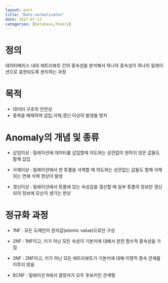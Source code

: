 ```yaml
---
layout: post
title: "Data normalizaton"
date: 2017-07-13
categories: [Database,Theory]
---
```

# 정의
데이터베이스 내의 애트리뷰트 간의 종속성을 분석해서 하나의 종속성이 하나의 릴레이션으로 표현되도록 분리하는 과정 

# 목적
- 데이터 구조의 안전성
- 중복을 배제하여 삽입,삭제,갱신 이상의 발생을 방지

# Anomaly의 개념 및 종류
- 삽입이상 : 릴레이션에 데이터를 삽입할때 의도와는 상관없이 원하지 않은 값들도 함께 삽입

- 삭제이상 : 릴레이션에서 한 튜플을 삭제할 때 의도와는 상관없는 값들도 함께 삭제되는 연쇄 삭제 현상이 발생

- 갱신이상 : 릴레이션에서 튜플에 있는 속성값을 갱신할 때 일부 튜플의 정보만 갱신되어 정보에 모순이 생기는 현상

# 정규화 과정
- 1NF : 모든 도메인이 원자값(atomic value)으로만 구성

- 2NF : 1NF이고, 키가 아닌 모든 속성이 기본키에 대해서 완전 함수적 종속성을 가짐

- 3NF : 2NF이고, 키가 아닌 모든 애트리뷰트가 기본키에 대해 이행적 종속 관계를 이루지 않음

- BCNF : 릴레이션 R에서 결정자가 모두 후보키인 관계형
